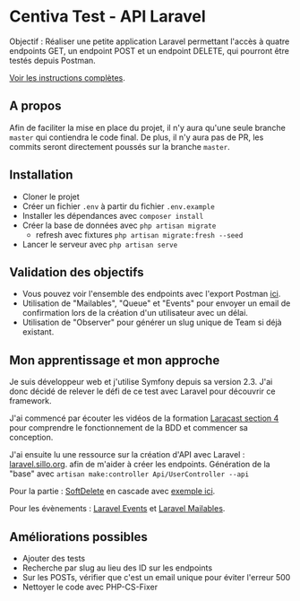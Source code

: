 # Centiva Test - API Laravel

Objectif : Réaliser une petite application Laravel permettant l'accès à quatre endpoints GET, un endpoint POST et un endpoint DELETE, qui pourront être testés depuis Postman.

[Voir les instructions complètes](documentation/Instructions_test.pdf).

## A propos

Afin de faciliter la mise en place du projet, il n'y aura qu'une seule branche `master` qui contiendra le code final.
De plus, il n'y aura pas de PR, les commits seront directement poussés sur la branche `master`.

## Installation

* Cloner le projet
* Créer un fichier `.env` à partir du fichier `.env.example`
* Installer les dépendances avec `composer install`
* Créer la base de données avec `php artisan migrate`
    * refresh avec fixtures `php artisan migrate:fresh --seed`
* Lancer le serveur avec `php artisan serve`

## Validation des objectifs

* Vous pouvez voir l'ensemble des endpoints avec l'export Postman [ici](documentation/postman_collection.json).
* Utilisation de "Mailables", "Queue" et "Events" pour envoyer un email de confirmation lors de la création d'un utilisateur avec un délai.
* Utilisation de "Observer" pour générer un slug unique de Team si déjà existant.


## Mon apprentissage et mon approche

Je suis développeur web et j'utilise Symfony depuis sa version 2.3. J'ai donc décidé de relever le défi de ce test avec Laravel pour découvrir ce framework.

J'ai commencé par écouter les vidéos de la formation [Laracast section 4](https://laracasts.com/series/laravel-8-from-scratch/episodes/17) pour comprendre le
fonctionnement de la BDD et commencer sa conception. 

J'ai ensuite lu une ressource sur la création d'API avec Laravel : [laravel.sillo.org](https://laravel.sillo.org/cours-laravel-10-les-donnees-les-ressources-dapi-2/).
afin de m'aider à créer les endpoints.
Génération de la "base" avec `artisan make:controller Api/UserController --api`

Pour la partie : [SoftDelete](https://laravel.com/docs/10.x/eloquent#soft-deleting) en cascade avec [exemple ici](https://medium.com/@c.nwaugha/delete-a-laravel-model-with-its-relations-88db34b495dd).

Pour les évènements : [Laravel Events](https://laravel.com/docs/10.x/events) et [Laravel Mailables](https://laravel.com/docs/10.x/mail).

## Améliorations possibles

* Ajouter des tests
* Recherche par slug au lieu des ID sur les endpoints
* Sur les POSTs, vérifier que c'est un email unique pour éviter l'erreur 500
* Nettoyer le code avec PHP-CS-Fixer
